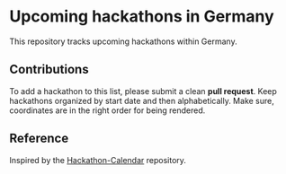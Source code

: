 # Upcoming hackathons in Germany

This repository tracks upcoming hackathons within Germany.


## Contributions

To add a hackathon to this list, please submit a clean **pull request**.
Keep hackathons organized by start date and then alphabetically.
Make sure, coordinates are in the right order for being rendered.


## Reference

Inspired by the [Hackathon-Calendar](https://github.com/japacible/Hackathon-Calendar) repository.

